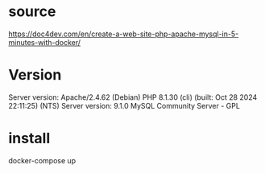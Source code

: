 # source

https://doc4dev.com/en/create-a-web-site-php-apache-mysql-in-5-minutes-with-docker/

# Version

Server version: Apache/2.4.62 (Debian)
PHP 8.1.30 (cli) (built: Oct 28 2024 22:11:25) (NTS)
Server version: 9.1.0 MySQL Community Server - GPL


# install

docker-compose up

